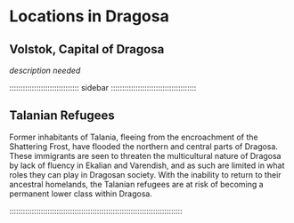 # Locations in Dragosa

## Volstok, Capital of Dragosa

*description needed*

::::::::::::::::::::::::::::::: sidebar ::::::::::::::::::::::::::::::::::::::
## Talanian Refugees

Former inhabitants of Talania, fleeing from the encroachment of the
Shattering Frost, have flooded the northern and central parts of
Dragosa. These immigrants are seen to threaten the multicultural nature
of Dragosa by lack of fluency in Ekalian and Varendish, and as such are
limited in what roles they can play in Dragosan society. With the
inability to return to their ancestral homelands, the Talanian refugees
are at risk of becoming a permanent lower class within Dragosa.

:::::::::::::::::::::::::::::::::::::::::::::::::::::::::::::::::::::::::::::
